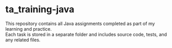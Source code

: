 # ta_training-java
This repository contains all Java assignments completed as part of my learning and practice.  
Each task is stored in a separate folder and includes source code, tests, and any related files.
